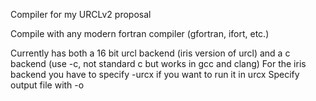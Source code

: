 Compiler for my URCLv2 proposal

Compile with any modern fortran compiler (gfortran, ifort, etc.)

Currently has both a 16 bit urcl backend (iris version of urcl) and a c backend (use -c, not standard c but works in gcc and clang)
For the iris backend you have to specify -urcx if you want to run it in urcx
Specify output file with -o
